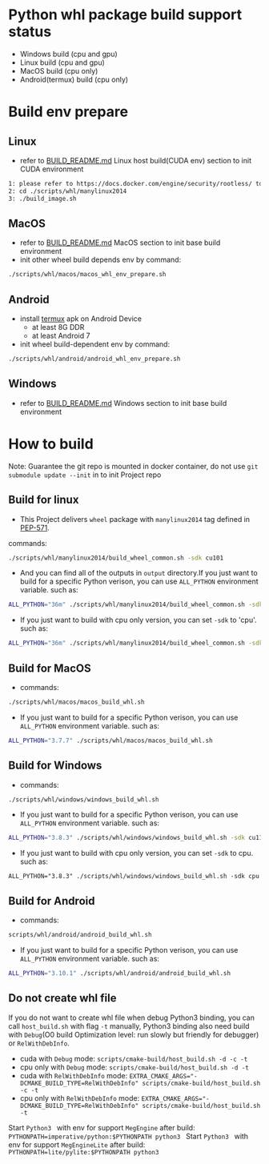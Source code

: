 # Python whl package build support status
* Windows build (cpu and gpu)
* Linux build (cpu and gpu)
* MacOS build (cpu only)
* Android(termux) build (cpu only)

# Build env prepare
## Linux

* refer to [BUILD_README.md](../cmake-build/BUILD_README.md) Linux host build(CUDA env) section to init CUDA environment
```bash
1: please refer to https://docs.docker.com/engine/security/rootless/ to enable rootless docker env
2: cd ./scripts/whl/manylinux2014
3: ./build_image.sh
```

## MacOS
* refer to [BUILD_README.md](../cmake-build/BUILD_README.md) MacOS section to init base build environment
* init other wheel build depends env by command:
```bash
./scripts/whl/macos/macos_whl_env_prepare.sh
```

## Android
* install [termux](https://termux.com/) apk on Android Device
    * at least 8G DDR
    * at least Android 7
* init wheel build-dependent env by command:
```bash
./scripts/whl/android/android_whl_env_prepare.sh
```

## Windows
* refer to [BUILD_README.md](../cmake-build/BUILD_README.md) Windows section to init base build environment

# How to build
Note: Guarantee the git repo is mounted in docker container, do not use `git submodule update --init` in to init Project repo
## Build for linux
* This Project delivers `wheel` package with `manylinux2014` tag defined in [PEP-571](https://www.python.org/dev/peps/pep-0571/).

commands:
```bash
./scripts/whl/manylinux2014/build_wheel_common.sh -sdk cu101
```

* And you can find all of the outputs in `output` directory.If you just want to build for a specific Python verison, you can use `ALL_PYTHON` environment variable. such as:
```bash
ALL_PYTHON="36m" ./scripts/whl/manylinux2014/build_wheel_common.sh -sdk cu101
```

* If you just want to build with cpu only version, you can set `-sdk` to 'cpu'. such as:
```bash
ALL_PYTHON="36m" ./scripts/whl/manylinux2014/build_wheel_common.sh -sdk cpu
```

## Build for MacOS
* commands:
```bash
./scripts/whl/macos/macos_build_whl.sh
```
* If you just want to build for a specific Python verison, you can use `ALL_PYTHON` environment variable. such as:
```bash
ALL_PYTHON="3.7.7" ./scripts/whl/macos/macos_build_whl.sh
```

## Build for Windows
* commands:
```bash
./scripts/whl/windows/windows_build_whl.sh
```

* If you just want to build for a specific Python verison, you can use `ALL_PYTHON` environment variable. such as:
```bash
ALL_PYTHON="3.8.3" ./scripts/whl/windows/windows_build_whl.sh -sdk cu118
```

* If you just want to build with cpu only version, you can set `-sdk` to cpu. such as:
```
ALL_PYTHON="3.8.3" ./scripts/whl/windows/windows_build_whl.sh -sdk cpu
```

## Build for Android
* commands:
```bash
scripts/whl/android/android_build_whl.sh
```
* If you just want to build for a specific Python verison, you can use `ALL_PYTHON` environment variable. such as:
```bash
ALL_PYTHON="3.10.1" ./scripts/whl/android/android_build_whl.sh
```

## Do not create whl file

If you do not want to create whl file when debug Python3 binding, you can call `host_build.sh`  with flag `-t` manually, Python3 binding also need build with `Debug`(O0 build Optimization level: run slowly but friendly for debugger) or `RelWithDebInfo`.

* cuda with `Debug` mode: `scripts/cmake-build/host_build.sh -d -c -t`
* cpu only with `Debug` mode: `scripts/cmake-build/host_build.sh -d -t`
* cuda with `RelWithDebInfo` mode: `EXTRA_CMAKE_ARGS="-DCMAKE_BUILD_TYPE=RelWithDebInfo" scripts/cmake-build/host_build.sh -c -t`
* cpu only with `RelWithDebInfo` mode: `EXTRA_CMAKE_ARGS="-DCMAKE_BUILD_TYPE=RelWithDebInfo" scripts/cmake-build/host_build.sh -t`

Start `Python3 ` with env for support `MegEngine` after build: `PYTHONPATH=imperative/python:$PYTHONPATH python3 `
Start `Python3 ` with env for support `MegEngineLite` after build: `PYTHONPATH=lite/pylite:$PYTHONPATH python3 `
